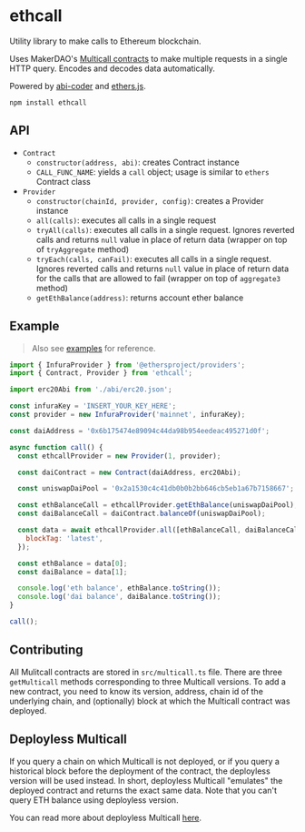 # ethcall

Utility library to make calls to Ethereum blockchain.

Uses MakerDAO's [Multicall contracts](https://github.com/makerdao/multicall) to make multiple requests in a single HTTP query. Encodes and decodes data automatically.

Powered by [abi-coder](https://github.com/Destiner/abi-coder) and [ethers.js](https://github.com/ethers-io/ethers.js/).

```
npm install ethcall
```

## API

- `Contract`
  - `constructor(address, abi)`: creates Contract instance
  - `CALL_FUNC_NAME`: yields a `call` object; usage is similar to `ethers` Contract class
- `Provider`
  - `constructor(chainId, provider, config)`: creates a Provider instance
  - `all(calls)`: executes all calls in a single request
  - `tryAll(calls)`: executes all calls in a single request. Ignores reverted calls and returns `null` value in place of return data (wrapper on top of `tryAggregate` method)
  - `tryEach(calls, canFail)`: executes all calls in a single request. Ignores reverted calls and returns `null` value in place of return data for the calls that are allowed to fail (wrapper on top of `aggregate3` method)
  - `getEthBalance(address)`: returns account ether balance

## Example

> Also see [examples](./examples) for reference.

```js
import { InfuraProvider } from '@ethersproject/providers';
import { Contract, Provider } from 'ethcall';

import erc20Abi from './abi/erc20.json';

const infuraKey = 'INSERT_YOUR_KEY_HERE';
const provider = new InfuraProvider('mainnet', infuraKey);

const daiAddress = '0x6b175474e89094c44da98b954eedeac495271d0f';

async function call() {
  const ethcallProvider = new Provider(1, provider);

  const daiContract = new Contract(daiAddress, erc20Abi);

  const uniswapDaiPool = '0x2a1530c4c41db0b0b2bb646cb5eb1a67b7158667';

  const ethBalanceCall = ethcallProvider.getEthBalance(uniswapDaiPool);
  const daiBalanceCall = daiContract.balanceOf(uniswapDaiPool);

  const data = await ethcallProvider.all([ethBalanceCall, daiBalanceCall], {
    blockTag: 'latest',
  });

  const ethBalance = data[0];
  const daiBalance = data[1];

  console.log('eth balance', ethBalance.toString());
  console.log('dai balance', daiBalance.toString());
}

call();
```

## Contributing

All Mulitcall contracts are stored in `src/multicall.ts` file. There are three `getMulticall` methods corresponding to three Multicall versions. To add a new contract, you need to know its version, address, chain id of the underlying chain, and (optionally) block at which the Multicall contract was deployed.

## Deployless Multicall

If you query a chain on which Multicall is not deployed, or if you query a historical block before the deployment of the contract, the deployless version will be used instead. In short, deployless Multicall "emulates" the deployed contract and returns the exact same data. Note that you can't query ETH balance using deployless version.

You can read more about deployless Multicall [here](https://destiner.io/blog/post/deployless-multicall/).
